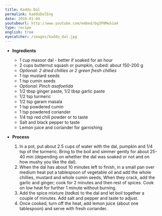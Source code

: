 ```yaml
---
title: Kaddu Dal
permalink: kadduDalEng
date: 2016-01-04
youtubeurl: http://www.youtube.com/embed/bq3P0MwS1a4
type: recipe
english: true
eyecatcher: /images/kaddu_dal.jpg
---
```


* **Ingredients**
  * 1 cup masoor dal - better if soaked for an hour
  * 2 cups butternut squash or pumpkin, cubed: about 150-200 g
  * _Optional: 2 dried chillies or 2 green fresh chillies_
  * 1 tsp mustard seeds
  * 1 tsp cumin seeds
  * _Optional: Pinch asafoetida_
  * 1/2 tbsp ginger paste, 1/2 tbsp garlic paste
  * 1/2 tsp turmeric
  * 1/2 tsp garam masala
  * 1 tsp powdered cumin
  * 1 tsp powdered coriander 
  * 1/4 tsp red chili powder or to taste
  * Salt and black pepper to taste
  * Lemon juice and coriander for garnishing

* **Process**
  1. In a pot, put about 2.5 cups of water with the dal, pumpkin and 1/4 tsp of the turmeric. Bring to the boil and simmer gently for about 25-40 min (depending on whether the dal was soaked or not and on how mushy you like the dal).
  2. When the dal has about 10 minutes left to finish, in a small pan over medium heat put a tablespoon of vegetable oil and add the whole chillies, mustard and whole cumin seeds, When they crack, add the garlic and ginger; cook for 2 minutes and then rest of spices. Cook on low heat for further 1 minute without burning.
  3. Add the spice mixture (_tadka_) to the dal and let boil together a couple of minutes. Add salt and pepper and taste to adjust. 
  4. Once cooked, turn off the heat, add lemon juice (about one tablespoon) and serve with fresh coriander.
